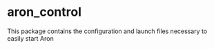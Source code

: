 # aron_control
This package contains the configuration and launch files necessary to easily start Aron
